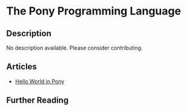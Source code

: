 # The Pony Programming Language

## Description

No description available. Please consider contributing.

## Articles

- [Hello World in Pony](https://sampleprograms.io/projects/hello-world/pony)

## Further Reading